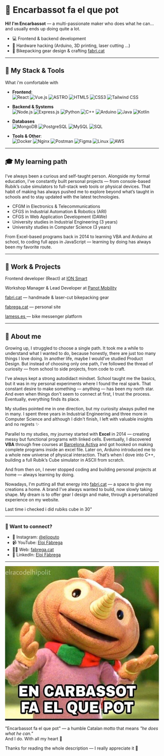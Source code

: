 # 🍆 Encarbassot fa el que pot

**Hi! I'm Encarbassot** — a multi-passionate maker who does what he can... and usually ends up doing quite a lot.

- 💻 Frontend & backend development
- 🔩 Hardware hacking (Arduino, 3D printing, laser cutting ...)
- 🧳 Bikepacking gear design & crafting [fabri.cat](https://fabri.cat)


---

## 🔧 My Stack & Tools
What i'm comfortable with

- **Frontend**:  
   ![React](https://img.shields.io/badge/React-61DAFB?style=for-the-badge&logo=react&logoColor=white) ![Vue.js](https://img.shields.io/badge/Vue.js-4FC08D?style=for-the-badge&logo=vue.js&logoColor=white) ![ASTRO](https://img.shields.io/badge/Astro-ff5d01?style=for-the-badge&logo=astro&logoColor=ff5d0100&labelColor=191919) ![HTML5](https://img.shields.io/badge/HTML5-E34F26?style=for-the-badge&logo=html5&logoColor=white) ![CSS3](https://img.shields.io/badge/CSS3-1572B6?style=for-the-badge&logo=css3&logoColor=white) ![Tailwind CSS](https://img.shields.io/badge/Tailwind%20CSS-06B6D4?style=for-the-badge&logo=tailwind-css&logoColor=white)

- **Backend & Systems**  
![Node.js](https://img.shields.io/badge/Node.js-339933?style=for-the-badge&logo=node.js&logoColor=white) ![Express.js](https://img.shields.io/badge/Express.js-000000?style=for-the-badge&logo=express&logoColor=white) ![Python](https://img.shields.io/badge/Python-3670A0?style=for-the-badge&logo=python&logoColor=ffdd54) ![C++](https://img.shields.io/badge/C++-00599C?style=for-the-badge&logo=c%2B%2B&logoColor=white) ![Arduino](https://img.shields.io/badge/Arduino-00979D?style=for-the-badge&logo=arduino&logoColor=white) ![Java](https://img.shields.io/badge/Java-%23ED8B00.svg?style=for-the-badge&logo=openjdk&logoColor=white) ![Kotlin](https://img.shields.io/badge/Kotlin-%230095D5.svg?style=for-the-badge&logo=kotlin&logoColor=white)


- **Databases**  
![MongoDB](https://img.shields.io/badge/MongoDB-47A248?style=for-the-badge&logo=mongodb&logoColor=white) ![PostgreSQL](https://img.shields.io/badge/PostgreSQL-4169e1?style=for-the-badge&logo=postgresql&logoColor=white) ![MySQL](https://img.shields.io/badge/MySQL-005C84?style=for-the-badge&logo=mysql&logoColor=white) ![SQL](https://img.shields.io/badge/SQL-4479A1?style=for-the-badge&logo=sqlite&logoColor=white)


- **Tools & Other**:  
 ![Docker](https://img.shields.io/badge/Docker-2496ED?style=for-the-badge&logo=docker&logoColor=white) ![Nginx](https://img.shields.io/badge/Nginx-009639?style=for-the-badge&logo=nginx&logoColor=white) ![Postman](https://img.shields.io/badge/Postman-FF6C37?style=for-the-badge&logo=postman&logoColor=white) ![Figma](https://img.shields.io/badge/Figma-F24E1E?style=for-the-badge&logo=figma&logoColor=white) ![Linux](https://img.shields.io/badge/Linux-FCC624?style=for-the-badge&logo=linux&logoColor=black) ![AWS](https://img.shields.io/badge/AWS-232F3E?style=for-the-badge&logo=amazonwebservices&logoColor=white)

---

## 🎓 My learning path

I’ve always been a curious and self-taught person. Alongside my formal education, I’ve constantly built personal projects — from console-based Rubik’s cube simulators to full-stack web tools or physical devices. That habit of making has always pushed me to explore beyond what’s taught in schools and to stay updated with the latest technologies.

- CFGM in Electronics & Telecommunications
- CFGS in Industrial Automation & Robotics (ARI)
- CFGS in Web Application Development (DAWe)
- University studies in Industrial Engineering (3 years)
- University studies in Computer Science (3 years)

From Excel-based programs back in 2014 to learning VBA and Arduino at school, to coding full apps in JavaScript — learning by doing has always been my favorite route.

---

## 💼 Work & Projects

Frontend developer (React) at [ION Smart](https://ionsmart.eu)

Workshop Manager & Lead Developer at [Panot Mobility](https://panotmobility.com)

[fabri.cat](https://fabri.cat) — handmade & laser-cut bikepacking gear

[fabrega.cat](https://fabrega.cat) — personal site

[lamess.es ](https://lamess.es) — bike messenger platform

---

## 👤 About me

Growing up, I struggled to choose a single path. It took me a while to understand what I wanted to do, because honestly, there are just too many things I love doing. In another life, maybe I would’ve studied Product Design. But instead of choosing only one path, I’ve followed the thread of curiosity — from school to side projects, from code to craft.

I’ve always kept a strong autodidact mindset. School taught me the basics, but it was in my personal experiments where I found the real spark. That constant desire to make something — anything — has been my north star. And even when things don't seem to connect at first, I trust the process. Eventually, everything finds its place.

My studies pointed me in one direction, but my curiosity always pulled me in many. I spent three years in Industrial Engineering and three more in Computer Science and although I didn't finish, I left with valuable insights and no regrets ✨

Parallel to my studies, my journey started with **Excel** in 2014 — creating messy but functional programs with linked cells. Eventually, I discovered **VBA** through free courses at [Barcelona Activa](https://www.barcelonactiva.cat) and got hooked on making complete programs inside an excel file. Later on, Arduino introduced me to a whole new universe of physical interaction. That’s when I dove into C++, building a full Rubik’s Cube simulator in ASCII from scratch.

And from then on, I never stopped coding and building personal projects at home — always learning by doing.

Nowadays, I'm putting all that energy into [fabri.cat](fabri.cat) — a space to give my creations a home. A brand I've always wanted to build, now slowly taking shape. My dream is to offer gear I design and make, through a personalized experience on my website.

Last time i checked i did rubiks cube in 30"

---
### 👾 Want to connect?

- 📸 Instagram: [@elioputo](https://instagram.com/elioputo)
- 📹 YouTube: [Eloi Fàbrega](https://www.youtube.com/c/EloiF%C3%A0brega)
- 🧑‍💻 Web: [fabrega.cat](https://fabrega.cat)
- 💼 LinkedIn: [Eloi Fàbrega](https://es.linkedin.com/in/eloi-fabrega)

---

![Encarbassot](./assets/encarbassot.jpg)

"Encarbassot fa el que pot" — a humble Catalan motto that means *"he does what he can."*\
And I do. With all my heart 💜

Thanks for reading the whole description — I really appreciate it 💫

